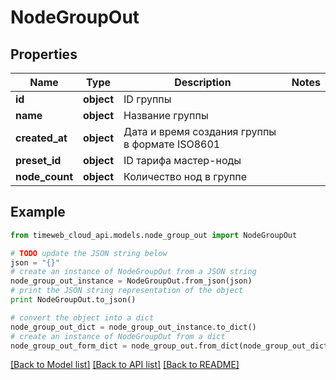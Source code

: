 # NodeGroupOut


## Properties
Name | Type | Description | Notes
------------ | ------------- | ------------- | -------------
**id** | **object** | ID группы | 
**name** | **object** | Название группы | 
**created_at** | **object** | Дата и время создания группы в формате ISO8601 | 
**preset_id** | **object** | ID тарифа мастер-ноды | 
**node_count** | **object** | Количество нод в группе | 

## Example

```python
from timeweb_cloud_api.models.node_group_out import NodeGroupOut

# TODO update the JSON string below
json = "{}"
# create an instance of NodeGroupOut from a JSON string
node_group_out_instance = NodeGroupOut.from_json(json)
# print the JSON string representation of the object
print NodeGroupOut.to_json()

# convert the object into a dict
node_group_out_dict = node_group_out_instance.to_dict()
# create an instance of NodeGroupOut from a dict
node_group_out_form_dict = node_group_out.from_dict(node_group_out_dict)
```
[[Back to Model list]](../README.md#documentation-for-models) [[Back to API list]](../README.md#documentation-for-api-endpoints) [[Back to README]](../README.md)


